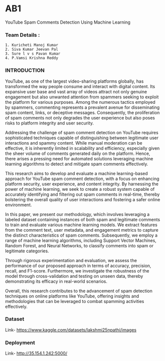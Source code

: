 
# AB1

YouTube Spam Comments Detection Using Machine Learning


### Team Details :
    1. Kuricheti Manoj Kumar
    2. Siva Kumar Jeevan Pal
    3. Sure l v s Pavan Kumar
    4. P.Vamsi Krishna Reddy
### INTRODUCTION

YouTube, as one of the largest video-sharing platforms globally, has transformed the way people consume and interact with digital content. Its expansive user base and vast array of videos attract not only genuine engagement but also unwanted attention from spammers seeking to exploit the platform for various purposes. Among the numerous tactics employed by spammers, commenting represents a prevalent avenue for disseminating spam content, links, or deceptive messages. Consequently, the proliferation of spam comments not only degrades the user experience but also poses risks to platform integrity and user security.

Addressing the challenge of spam comment detection on YouTube requires sophisticated techniques capable of distinguishing between legitimate user interactions and spammy content. While manual moderation can be effective, it is inherently limited in scalability and efficiency, especially given the sheer volume of comments generated daily on the platform. Hence, there arises a pressing need for automated solutions leveraging machine learning algorithms to detect and mitigate spam comments effectively.

This research aims to develop and evaluate a machine learning-based approach for YouTube spam comment detection, with a focus on enhancing platform security, user experience, and content integrity. By harnessing the power of machine learning, we seek to create a robust system capable of accurately identifying and filtering out spam comments in real-time, thereby bolstering the overall quality of user interactions and fostering a safer online environment.

In this paper, we present our methodology, which involves leveraging a labeled dataset containing instances of both spam and legitimate comments to train and evaluate various machine learning models. We extract features from the comment text, user metadata, and engagement metrics to capture the distinct characteristics of spam comments. Subsequently, we employ a range of machine learning algorithms, including Support Vector Machines, Random Forest, and Neural Networks, to classify comments into spam or legitimate categories.

Through rigorous experimentation and evaluation, we assess the performance of our proposed approach in terms of accuracy, precision, recall, and F1-score. Furthermore, we investigate the robustness of the model through cross-validation and testing on unseen data, thereby demonstrating its efficacy in real-world scenarios.

Overall, this research contributes to the advancement of spam detection techniques on online platforms like YouTube, offering insights and methodologies that can be leveraged to combat spamming activities effectively.

### Dataset
Link- https://www.kaggle.com/datasets/lakshmi25npathi/images
### Deployment
Link- http://35.154.1.242:5000/

